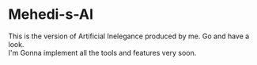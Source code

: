 # Mehedi-s-AI
This is the version of Artificial Inelegance produced by me. Go and have a look.  
I'm Gonna implement all the tools and features very soon.
